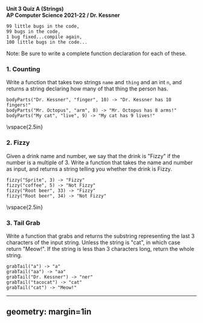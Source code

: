 __Unit 3 Quiz A (Strings)__  
__AP Computer Science 2021-22 / Dr. Kessner__  

```
99 little bugs in the code,
99 bugs in the code,
1 bug fixed...compile again,
100 little bugs in the code...
```

Note: Be sure to write a complete function declaration for each of these.


### 1. Counting

Write a function that takes two strings `name` and `thing` and an int `n`,
and returns a string declaring how many of that thing the person has.


```
bodyParts("Dr. Kessner", "finger", 10) -> "Dr. Kessner has 10 fingers!"
bodyParts("Mr. Octopus", "arm", 8) -> "Mr. Octopus has 8 arms!"
bodyParts("My cat", "live", 9) -> "My cat has 9 lives!"
```

\vspace{2.5in}


### 2. Fizzy

Given a drink name and number, we say that the drink is "Fizzy" if the number is
a multiple of 3.  Write a function that takes the name and number as input, and 
returns a string telling you whether the drink is Fizzy.

```
fizzy("Sprite", 3) -> "Fizzy"
fizzy("coffee", 5) -> "Not Fizzy"
fizzy("Root beer", 33) -> "Fizzy"
fizzy("Root beer", 34) -> "Not Fizzy"
```

\vspace{2.5in}


### 3. Tail Grab

Write a function that grabs and returns the substring representing the last 3 
characters of the input string.  Unless the string is "cat", in which
case return "Meow!".  If the string is less than 3 characters long, return the 
whole string.


```
grabTail("a") -> "a"
grabTail("aa") -> "aa"
grabTail("Dr. Kessner") -> "ner"
grabTail("tacocat") -> "cat"
grabTail("cat") -> "Meow!"
```


---
geometry: margin=1in
---


